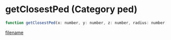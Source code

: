 # getClosestPed (Category ped)

```js
function getClosestPed(x: number, y: number, z: number, radius: number, p4: boolean, p5: boolean, outPed: intPtr, p7: boolean, p8: boolean, pedType: number): Array
```

[filename](getClosestPed_m.md ':include')